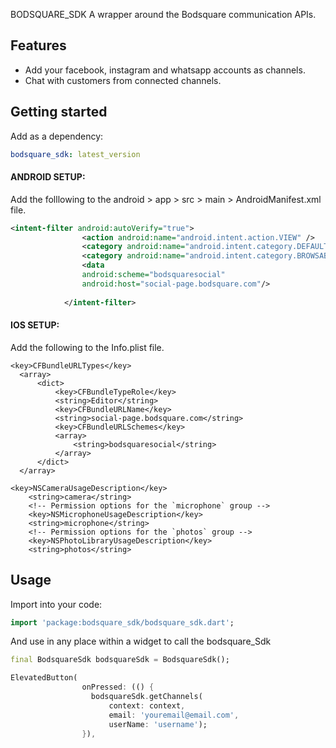 <!--
This README describes the package. If you publish this package to pub.dev,
this README's contents appear on the landing page for your package.

For information about how to write a good package README, see the guide for
[writing package pages](https://dart.dev/guides/libraries/writing-package-pages).

For general information about developing packages, see the Dart guide for
[creating packages](https://dart.dev/guides/libraries/create-library-packages)
and the Flutter guide for
[developing packages and plugins](https://flutter.dev/developing-packages).
-->

BODSQUARE_SDK
A wrapper around the Bodsquare communication APIs.

## Features
- Add your  facebook, instagram and whatsapp accounts as channels.
- Chat with customers from connected channels.

## Getting started

Add as a dependency:
```yaml
bodsquare_sdk: latest_version
```

#### ANDROID SETUP:
Add the folllowing to the android > app > src > main > AndroidManifest.xml file.
```xml
<intent-filter android:autoVerify="true">
                <action android:name="android.intent.action.VIEW" />
                <category android:name="android.intent.category.DEFAULT" />
                <category android:name="android.intent.category.BROWSABLE" />
                <data
                android:scheme="bodsquaresocial"
                android:host="social-page.bodsquare.com"/>
               
            </intent-filter>
```
#### IOS SETUP:
Add the following to the Info.plist file.

```
<key>CFBundleURLTypes</key>
  <array>
      <dict>
          <key>CFBundleTypeRole</key>
          <string>Editor</string>
          <key>CFBundleURLName</key>
          <string>social-page.bodsquare.com</string>
          <key>CFBundleURLSchemes</key>
          <array>
              <string>bodsquaresocial</string>
          </array>
      </dict>
  </array>

<key>NSCameraUsageDescription</key>
	<string>camera</string>
	<!-- Permission options for the `microphone` group -->
	<key>NSMicrophoneUsageDescription</key>
	<string>microphone</string>
	<!-- Permission options for the `photos` group -->
	<key>NSPhotoLibraryUsageDescription</key>
	<string>photos</string>

```


## Usage

Import into your code:
```dart
import 'package:bodsquare_sdk/bodsquare_sdk.dart';
```



And use in any place within a widget to call the bodsquare_Sdk



```dart
final BodsquareSdk bodsquareSdk = BodsquareSdk();

ElevatedButton(
                onPressed: (() {
                  bodsquareSdk.getChannels(
                      context: context,
                      email: 'youremail@email.com',
                      userName: 'username');
                }),


```